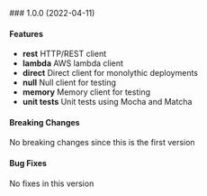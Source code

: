 <a name="1.0.0"></a> ### 1.0.0 (2022-04-11)

#### Features
* **rest** HTTP/REST client
* **lambda** AWS lambda client
* **direct** Direct client for monolythic deployments
* **null** Null client for testing
* **memory** Memory client for testing
* **unit tests** Unit tests using Mocha and Matcha

#### Breaking Changes
No breaking changes since this is the first version

#### Bug Fixes
No fixes in this version

